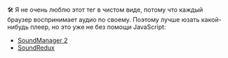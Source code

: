 🛠 Я не очень люблю этот тег в чистом виде, потому что каждый браузер воспринимает аудио по своему. Поэтому лучше юзать какой-нибудь плеер, но это уже не без помощи JavaScript:

- [SoundManager 2](http://www.schillmania.com/projects/soundmanager2/)
- [SoundRedux](https://github.com/andrewngu/sound-redux)
